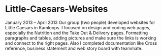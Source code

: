 # Little-Caesars-Websites
January 2013 – April 2013
Our group (two people) developed websites for Little Caesars in Kamloops. 
I focused on design and coding web pages, especially the Nutrition and the Take Out & Delivery pages. 
Formatting paragraphs and tables, adding pictures and make sure the links is working and connect to the right pages. 
Also I completed documentation like Cross reference, business statement and web story board with teammate.
